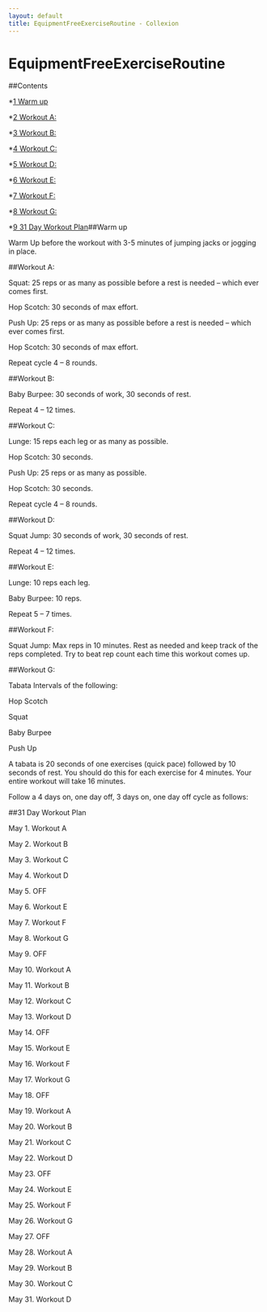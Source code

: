 ```yaml
---
layout: default
title: EquipmentFreeExerciseRoutine - Collexion
---
```


# EquipmentFreeExerciseRoutine

##Contents

*[1 
Warm up](#Warm_up)


*[2 
Workout A:](#Workout_A:)


*[3 
Workout B:](#Workout_B:)


*[4 
Workout C:](#Workout_C:)


*[5 
Workout D:](#Workout_D:)


*[6 
Workout E:](#Workout_E:)


*[7 
Workout F:](#Workout_F:)


*[8 
Workout G:](#Workout_G:)


*[9 
31 Day Workout Plan](#31_Day_Workout_Plan)##Warm up


Warm Up before the workout with 3-5 minutes of jumping jacks or jogging in place.

##Workout A:


Squat: 25 reps or as many as possible before a rest is needed – which ever comes first.

Hop Scotch: 30 seconds of max effort.

Push Up: 25 reps or as many as possible before a rest is needed – which ever comes first.

Hop Scotch: 30 seconds of max effort.

Repeat cycle 4 – 8 rounds.

##Workout B:


Baby Burpee: 30 seconds of work, 30 seconds of rest.

Repeat 4 – 12 times.

##Workout C:


Lunge: 15 reps each leg or as many as possible.

Hop Scotch: 30 seconds.

Push Up: 25 reps or as many as possible.

Hop Scotch: 30 seconds.

Repeat cycle 4 – 8 rounds.

##Workout D:


Squat Jump: 30 seconds of work, 30 seconds of rest.

Repeat 4 – 12 times.

##Workout E:


Lunge: 10 reps each leg.

Baby Burpee: 10 reps.

Repeat 5 – 7 times.

##Workout F:


Squat Jump: Max reps in 10 minutes. Rest as needed and keep track of the reps completed. Try to beat rep count each time this workout comes up.

##Workout G:


Tabata Intervals of the following:

Hop Scotch

Squat

Baby Burpee

Push Up

A tabata is 20 seconds of one exercises (quick pace) followed by 10 seconds of rest.  You should do this for each exercise for 4 minutes.  Your entire workout will take 16 minutes.

Follow a 4 days on, one day off, 3 days on, one day off cycle as follows:

##31 Day Workout Plan


May 1. Workout A

May 2. Workout B

May 3. Workout C

May 4. Workout D

May 5. OFF

May 6. Workout E

May 7. Workout F

May 8. Workout G

May 9. OFF

May 10. Workout A

May 11. Workout B

May 12. Workout C

May 13. Workout D

May 14. OFF

May 15. Workout E

May 16. Workout F

May 17. Workout G

May 18. OFF

May 19. Workout A

May 20. Workout B

May 21. Workout C

May 22. Workout D

May 23. OFF

May 24. Workout E

May 25. Workout F

May 26. Workout G

May 27. OFF

May 28. Workout A

May 29. Workout B

May 30. Workout C

May 31. Workout D